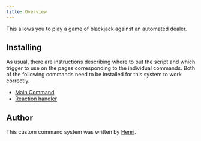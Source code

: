 ```yaml
---
title: Overview
---
```


This allows you to play a game of blackjack against an automated dealer.

## Installing

As usual, there are instructions describing where to put the script and which trigger to use on the pages corresponding to the individual commands.
Both of the following commands need to be installed for this system to work correctly.

- [Main Command](main)
- [Reaction handler](reaction_handler)

## Author

This custom command system was written by [Henri](https://github.com/H1nr1).

